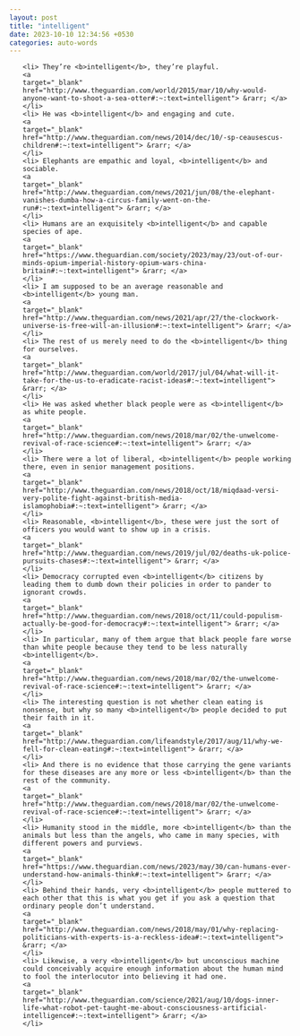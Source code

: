 ```yaml
---
layout: post
title: "intelligent"
date: 2023-10-10 12:34:56 +0530
categories: auto-words
---
```

<ol>

    <li> They’re <b>intelligent</b>, they’re playful.
    <a 
    target="_blank" 
    href="http://www.theguardian.com/world/2015/mar/10/why-would-anyone-want-to-shoot-a-sea-otter#:~:text=intelligent"> &rarr; </a>
    </li>
    <li> He was <b>intelligent</b> and engaging and cute.
    <a 
    target="_blank" 
    href="http://www.theguardian.com/news/2014/dec/10/-sp-ceausescus-children#:~:text=intelligent"> &rarr; </a>
    </li>
    <li> Elephants are empathic and loyal, <b>intelligent</b> and sociable.
    <a 
    target="_blank" 
    href="http://www.theguardian.com/news/2021/jun/08/the-elephant-vanishes-dumba-how-a-circus-family-went-on-the-run#:~:text=intelligent"> &rarr; </a>
    </li>
    <li> Humans are an exquisitely <b>intelligent</b> and capable species of ape.
    <a 
    target="_blank" 
    href="https://www.theguardian.com/society/2023/may/23/out-of-our-minds-opium-imperial-history-opium-wars-china-britain#:~:text=intelligent"> &rarr; </a>
    </li>
    <li> I am supposed to be an average reasonable and <b>intelligent</b> young man.
    <a 
    target="_blank" 
    href="http://www.theguardian.com/news/2021/apr/27/the-clockwork-universe-is-free-will-an-illusion#:~:text=intelligent"> &rarr; </a>
    </li>
    <li> The rest of us merely need to do the <b>intelligent</b> thing for ourselves.
    <a 
    target="_blank" 
    href="http://www.theguardian.com/world/2017/jul/04/what-will-it-take-for-the-us-to-eradicate-racist-ideas#:~:text=intelligent"> &rarr; </a>
    </li>
    <li> He was asked whether black people were as <b>intelligent</b> as white people.
    <a 
    target="_blank" 
    href="http://www.theguardian.com/news/2018/mar/02/the-unwelcome-revival-of-race-science#:~:text=intelligent"> &rarr; </a>
    </li>
    <li> There were a lot of liberal, <b>intelligent</b> people working there, even in senior management positions.
    <a 
    target="_blank" 
    href="http://www.theguardian.com/news/2018/oct/18/miqdaad-versi-very-polite-fight-against-british-media-islamophobia#:~:text=intelligent"> &rarr; </a>
    </li>
    <li> Reasonable, <b>intelligent</b>, these were just the sort of officers you would want to show up in a crisis.
    <a 
    target="_blank" 
    href="http://www.theguardian.com/news/2019/jul/02/deaths-uk-police-pursuits-chases#:~:text=intelligent"> &rarr; </a>
    </li>
    <li> Democracy corrupted even <b>intelligent</b> citizens by leading them to dumb down their policies in order to pander to ignorant crowds.
    <a 
    target="_blank" 
    href="http://www.theguardian.com/news/2018/oct/11/could-populism-actually-be-good-for-democracy#:~:text=intelligent"> &rarr; </a>
    </li>
    <li> In particular, many of them argue that black people fare worse than white people because they tend to be less naturally <b>intelligent</b>.
    <a 
    target="_blank" 
    href="http://www.theguardian.com/news/2018/mar/02/the-unwelcome-revival-of-race-science#:~:text=intelligent"> &rarr; </a>
    </li>
    <li> The interesting question is not whether clean eating is nonsense, but why so many <b>intelligent</b> people decided to put their faith in it.
    <a 
    target="_blank" 
    href="http://www.theguardian.com/lifeandstyle/2017/aug/11/why-we-fell-for-clean-eating#:~:text=intelligent"> &rarr; </a>
    </li>
    <li> And there is no evidence that those carrying the gene variants for these diseases are any more or less <b>intelligent</b> than the rest of the community.
    <a 
    target="_blank" 
    href="http://www.theguardian.com/news/2018/mar/02/the-unwelcome-revival-of-race-science#:~:text=intelligent"> &rarr; </a>
    </li>
    <li> Humanity stood in the middle, more <b>intelligent</b> than the animals but less than the angels, who came in many species, with different powers and purviews.
    <a 
    target="_blank" 
    href="https://www.theguardian.com/news/2023/may/30/can-humans-ever-understand-how-animals-think#:~:text=intelligent"> &rarr; </a>
    </li>
    <li> Behind their hands, very <b>intelligent</b> people muttered to each other that this is what you get if you ask a question that ordinary people don’t understand.
    <a 
    target="_blank" 
    href="http://www.theguardian.com/news/2018/may/01/why-replacing-politicians-with-experts-is-a-reckless-idea#:~:text=intelligent"> &rarr; </a>
    </li>
    <li> Likewise, a very <b>intelligent</b> but unconscious machine could conceivably acquire enough information about the human mind to fool the interlocutor into believing it had one.
    <a 
    target="_blank" 
    href="http://www.theguardian.com/science/2021/aug/10/dogs-inner-life-what-robot-pet-taught-me-about-consciousness-artificial-intelligence#:~:text=intelligent"> &rarr; </a>
    </li>